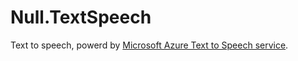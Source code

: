 # Null.TextSpeech

Text to speech,  powerd by [Microsoft Azure Text to Speech service](https://azure.microsoft.com/en-us/services/cognitive-services/text-to-speech/#overview).

 
